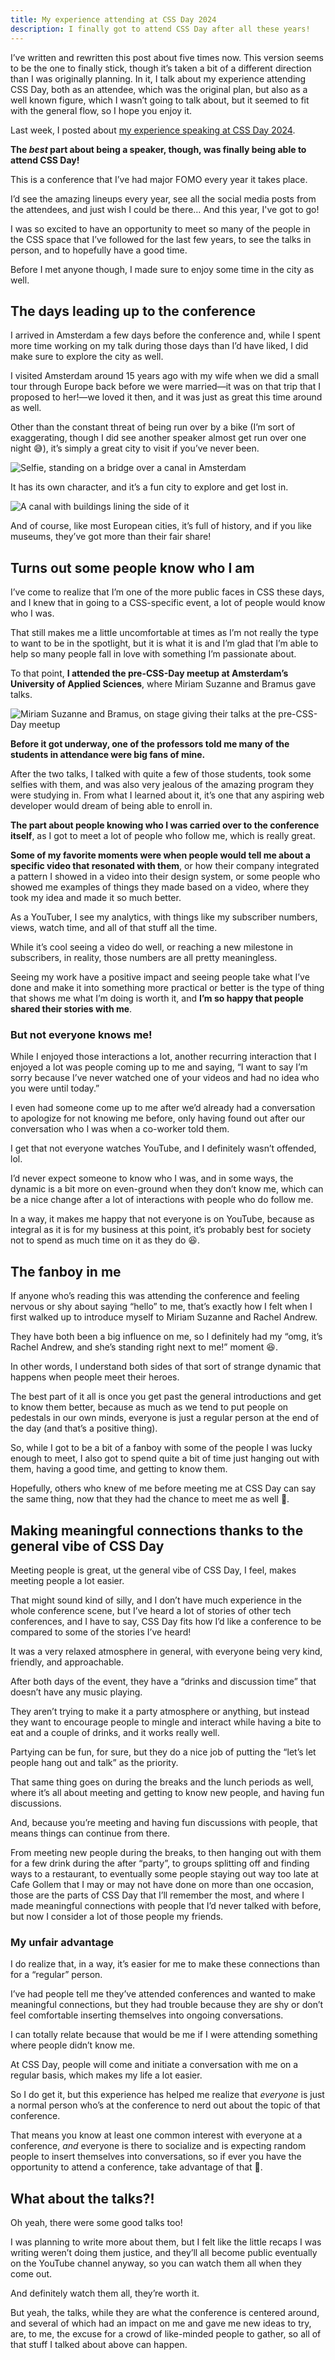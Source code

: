 ```yaml
---
title: My experience attending at CSS Day 2024
description: I finally got to attend CSS Day after all these years!
---
```


I’ve written and rewritten this post about five times now. This version seems to be the one to finally stick, though it’s taken a bit of a different direction than I was originally planning. In it, I talk about my experience attending CSS Day, both as an attendee, which was the original plan, but also as a well known figure, which I wasn’t going to talk about, but it seemed to fit with the general flow, so I hope you enjoy it.

Last week, I posted about [my experience speaking at CSS Day 2024](https://www.kevinpowell.co/article/my-experience-talking-at-css-day-2024/).

**The _best_ part about being a speaker, though, was finally being able to attend CSS Day!**

<!--more-->

This is a conference that I’ve had major FOMO every year it takes place.

I’d see the amazing lineups every year, see all the social media posts from the attendees, and just wish I could be there… And this year, I've got to go!

I was so excited to have an opportunity to meet so many of the people in the CSS space that I’ve followed for the last few years, to see the talks in person, and to hopefully have a good time.

Before I met anyone though, I made sure to enjoy some time in the city as well.

## The days leading up to the conference

I arrived in Amsterdam a few days before the conference and, while I spent more time working on my talk during those days than I’d have liked, I did make sure to explore the city as well.

I visited Amsterdam around 15 years ago with my wife when we did a small tour through Europe back before we were married—it was on that trip that I proposed to her!—we loved it then, and it was just as great this time around as well.

Other than the constant threat of being run over by a bike (I’m sort of exaggerating, though I did see another speaker almost get run over one night 😅), it’s simply a great city to visit if you’ve never been.

![Selfie, standing on a bridge over a canal in Amsterdam](../../img/css-day-attendee/selfie.jpg)

It has its own character, and it’s a fun city to explore and get lost in.

![A canal with buildings lining the side of it](../../img/css-day-attendee/canal.jpg)

And of course, like most European cities, it’s full of history, and if you like museums, they’ve got more than their fair share!

## Turns out some people know who I am

I’ve come to realize that I’m one of the more public faces in CSS these days, and I knew that in going to a CSS-specific event, a lot of people would know who I was.

That still makes me a little uncomfortable at times as I’m not really the type to want to be in the spotlight, but it is what it is and I’m glad that I’m able to help so many people fall in love with something I’m passionate about.

To that point, **I attended the pre-CSS-Day meetup at Amsterdam’s University of Applied Sciences**, where Miriam Suzanne and Bramus gave talks.

![Miriam Suzanne and Bramus, on stage giving their talks at the pre-CSS-Day meetup](../../img/css-day-attendee/pre-talks.jpg)

**Before it got underway, one of the professors told me many of the students in attendance were big fans of mine.**

After the two talks, I talked with quite a few of those students, took some selfies with them, and was also very jealous of the amazing program they were studying in. From what I learned about it, it’s one that any aspiring web developer would dream of being able to enroll in.

**The part about people knowing who I was carried over to the conference itself**, as I got to meet a lot of people who follow me, which is really great.

**Some of my favorite moments were when people would tell me about a specific video that resonated with them**, or how their company integrated a pattern I showed in a video into their design system, or some people who showed me examples of things they made based on a video, where they took my idea and made it so much better.

As a YouTuber, I see my analytics, with things like my subscriber numbers, views, watch time, and all of that stuff all the time.

While it’s cool seeing a video do well, or reaching a new milestone in subscribers, in reality, those numbers are all pretty meaningless.

Seeing my work have a positive impact and seeing people take what I’ve done and make it into something more practical or better is the type of thing that shows me what I’m doing is worth it, and **I’m so happy that people shared their stories with me**.

### But not everyone knows me!

While I enjoyed those interactions a lot, another recurring interaction that I enjoyed a lot was people coming up to me and saying, “I want to say I’m sorry because I’ve never watched one of your videos and had no idea who you were until today.”

I even had someone come up to me after we’d already had a conversation to apologize for not knowing me before, only having found out after our conversation who I was when a co-worker told them.

I get that not everyone watches YouTube, and I definitely wasn’t offended, lol.

I’d never expect someone to know who I was, and in some ways, the dynamic is a bit more on even-ground when they don’t know me, which can be a nice change after a lot of interactions with people who do follow me.

In a way, it makes me happy that not everyone is on YouTube, because as integral as it is for my business at this point, it’s probably best for society not to spend as much time on it as they do 😆.

## The fanboy in me

If anyone who’s reading this was attending the conference and feeling nervous or shy about saying “hello” to me, that’s exactly how I felt when I first walked up to introduce myself to Miriam Suzanne and Rachel Andrew.

They have both been a big influence on me, so I definitely had my “omg, it’s Rachel Andrew, and she’s standing right next to me!” moment 😆.

In other words, I understand both sides of that sort of strange dynamic that happens when people meet their heroes.

The best part of it all is once you get past the general introductions and get to know them better, because as much as we tend to put people on pedestals in our own minds, everyone is just a regular person at the end of the day (and that’s a positive thing).

So, while I got to be a bit of a fanboy with some of the people I was lucky enough to meet, I also got to spend quite a bit of time just hanging out with them, having a good time, and getting to know them.

Hopefully, others who knew of me before meeting me at CSS Day can say the same thing, now that they had the chance to meet me as well 🙂.

## Making meaningful connections thanks to the general vibe of CSS Day

Meeting people is great, ut the general vibe of CSS Day, I feel, makes meeting people a lot easier.

That might sound kind of silly, and I don’t have much experience in the whole conference scene, but I’ve heard a lot of stories of other tech conferences, and I have to say, CSS Day fits how I’d like a conference to be compared to some of the stories I’ve heard!

It was a very relaxed atmosphere in general, with everyone being very kind, friendly, and approachable.

After both days of the event, they have a “drinks and discussion time” that doesn’t have any music playing.

They aren’t trying to make it a party atmosphere or anything, but instead they want to encourage people to mingle and interact while having a bite to eat and a couple of drinks, and it works really well.

Partying can be fun, for sure, but they do a nice job of putting the “let’s let people hang out and talk” as the priority.

That same thing goes on during the breaks and the lunch periods as well, where it’s all about meeting and getting to know new people, and having fun discussions.

And, because you’re meeting and having fun discussions with people, that means things can continue from there.

From meeting new people during the breaks, to then hanging out with them for a few drink during the after “party”, to groups splitting off and finding ways to a restaurant, to eventually some people staying out way too late at Cafe Gollem that I may or may not have done on more than one occasion, those are the parts of CSS Day that I’ll remember the most, and where I made meaningful connections with people that I’d never talked with before, but now I consider a lot of those people my friends.

### My unfair advantage

I do realize that, in a way, it’s easier for me to make these connections than for a “regular” person.

I’ve had people tell me they’ve attended conferences and wanted to make meaningful connections, but they had trouble because they are shy or don’t feel comfortable inserting themselves into ongoing conversations.

I can totally relate because that would be me if I were attending something where people didn’t know me.

At CSS Day, people will come and initiate a conversation with me on a regular basis, which makes my life a lot easier.

So I do get it, but this experience has helped me realize that _everyone_ is just a normal person who’s at the conference to nerd out about the topic of that conference.

That means you know at least one common interest with everyone at a conference, _and_ everyone is there to socialize and is expecting random people to insert themselves into conversations, so if ever you have the opportunity to attend a conference, take advantage of that 🙂.

## What about the talks?!

Oh yeah, there were some good talks too!

I was planning to write more about them, but I felt like the little recaps I was writing weren’t doing them justice, and they’ll all become public eventually on the YouTube channel anyway, so you can watch them all when they come out.

And definitely watch them all, they’re worth it.

But yeah, the talks, while they are what the conference is centered around, and several of which had an impact on me and gave me new ideas to try, are, to me, the excuse for a crowd of like-minded people to gather, so all of that stuff I talked about above can happen.
